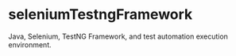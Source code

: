 # seleniumTestngFramework
Java, Selenium, TestNG Framework, and test automation execution environment.
